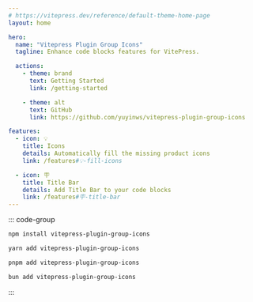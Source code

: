 ```yaml
---
# https://vitepress.dev/reference/default-theme-home-page
layout: home

hero:
  name: "Vitepress Plugin Group Icons"
  tagline: Enhance code blocks features for VitePress.

  actions:
    - theme: brand
      text: Getting Started
      link: /getting-started

    - theme: alt
      text: GitHub
      link: https://github.com/yuyinws/vitepress-plugin-group-icons

features:
  - icon: 💡
    title: Icons
    details: Automatically fill the missing product icons
    link: /features#💡-fill-icons

  - icon: 🪧
    title: Title Bar
    details: Add Title Bar to your code blocks
    link: /features#🪧-title-bar
---
```


::: code-group

```sh [npm]
npm install vitepress-plugin-group-icons
```

```sh [yarn]
yarn add vitepress-plugin-group-icons
```

```sh [pnpm]
pnpm add vitepress-plugin-group-icons
```

```sh [bun]
bun add vitepress-plugin-group-icons
```

:::

